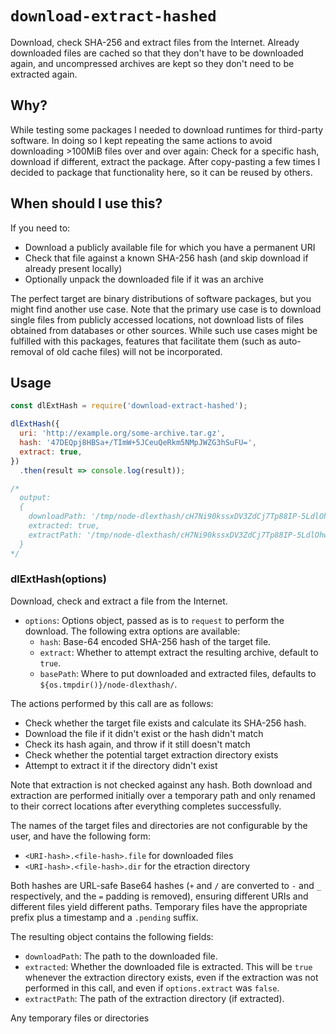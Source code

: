 `download-extract-hashed`
=========================

Download, check SHA-256 and extract files from the Internet.  Already downloaded files are cached
so that they don't have to be downloaded again, and uncompressed archives are kept so they don't
need to be extracted again.

Why?
----

While testing some packages I needed to download runtimes for third-party software.  In doing so I
kept repeating the same actions to avoid downloading >100MiB files over and over again: Check for a
specific hash, download if different, extract the package.  After copy-pasting a few times I
decided to package that functionality here, so it can be reused by others.

When should I use this?
-----------------------

If you need to:

  - Download a publicly available file for which you have a permanent URI
  - Check that file against a known SHA-256 hash (and skip download if already present locally)
  - Optionally unpack the downloaded file if it was an archive

The perfect target are binary distributions of software packages, but you might find another use
case.  Note that the primary use case is to download single files from publicly accessed locations,
not download lists of files obtained from databases or other sources.  While such use cases might
be fulfilled with this packages, features that facilitate them (such as auto-removal of old cache
files) will not be incorporated.

Usage
-----

```javascript
const dlExtHash = require('download-extract-hashed');

dlExtHash({
  uri: 'http://example.org/some-archive.tar.gz',
  hash: '47DEQpj8HBSa+/TImW+5JCeuQeRkm5NMpJWZG3hSuFU=',
  extract: true,
})
  .then(result => console.log(result));

/*
  output:
  {
    downloadPath: '/tmp/node-dlexthash/cH7Ni90kssxDV3ZdCj7Tp88IP-5LdlOhwBa3fFEFYqE.47DEQpj8HBSa-_TImW-5JCeuQeRkm5NMpJWZG3hSuFU.file',
    extracted: true,
    extractPath: '/tmp/node-dlexthash/cH7Ni90kssxDV3ZdCj7Tp88IP-5LdlOhwBa3fFEFYqE.47DEQpj8HBSa-_TImW-5JCeuQeRkm5NMpJWZG3hSuFU.dir'
  }
*/
```

### dlExtHash(options)

Download, check and extract a file from the Internet.

  - `options`: Options object, passed as is to `request` to perform the download.  The following extra options are available:
    + `hash`: Base-64 encoded SHA-256 hash of the target file.
    + `extract`: Whether to attempt extract the resulting archive, default to `true`.
    + `basePath`: Where to put downloaded and extracted files, defaults to `${os.tmpdir()}/node-dlexthash/`.

The actions performed by this call are as follows:

  - Check whether the target file exists and calculate its SHA-256 hash.
  - Download the file if it didn't exist or the hash didn't match
  - Check its hash again, and throw if it still doesn't match
  - Check whether the potential target extraction directory exists
  - Attempt to extract it if the directory didn't exist

Note that extraction is not checked against any hash.  Both download and extraction are performed
initially over a temporary path and only renamed to their correct locations after everything
completes successfully.

The names of the target files and directories are not configurable by the user, and have the
following form:

  + `<URI-hash>.<file-hash>.file` for downloaded files
  + `<URI-hash>.<file-hash>.dir` for the etraction directory

Both hashes are URL-safe Base64 hashes (`+` and `/` are converted to `-` and `_` respectively, and
the `=` padding is removed), ensuring different URIs and different files yield different paths.
Temporary files have the appropriate prefix plus a timestamp and a `.pending` suffix.

The resulting object contains the following fields:

  - `downloadPath`: The path to the downloaded file.
  - `extracted`: Whether the downloaded file is extracted.  This will be `true` whenever the
    extraction directory exists, even if the extraction was not performed in this call, and even if
    `options.extract` was `false`.
  - `extractPath`: The path of the extraction directory (if extracted).

Any temporary files or directories
